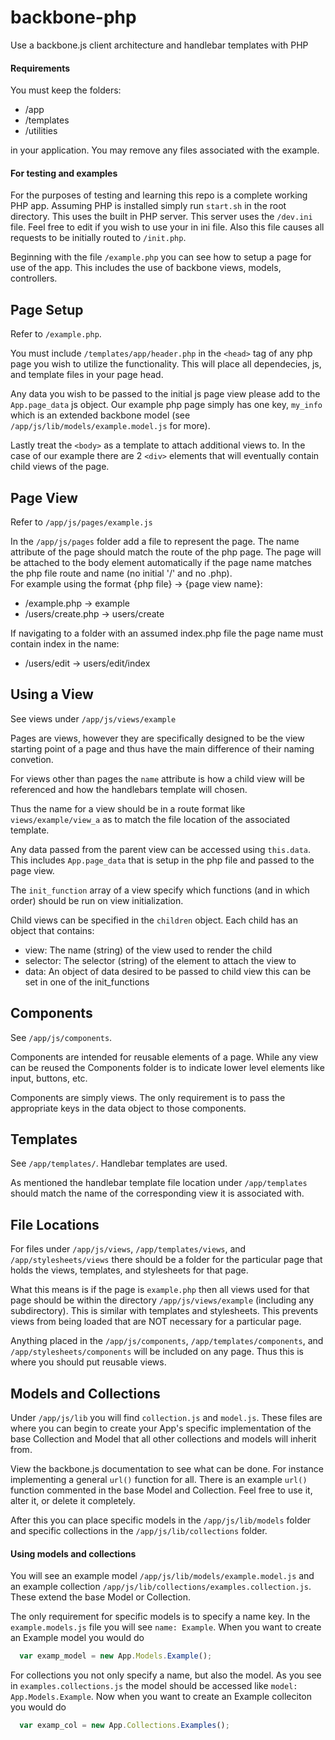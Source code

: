 # backbone-php
Use a backbone.js client architecture and handlebar templates with PHP

#### Requirements
You must keep the folders:
* /app
* /templates
* /utilities

in your application. You may remove any files associated with the example.

#### For testing and examples
For the purposes of testing and learning this repo is a complete working PHP app. Assuming PHP is installed simply run `start.sh` in the root directory. This uses the built in PHP server. This server uses the `/dev.ini` file. Feel free to edit if you wish to use your in ini file. Also this file causes all requests to be initially routed to `/init.php`.

Beginning with the file `/example.php` you can see how to setup a page for use of the app. This includes the use of backbone views, models, controllers.

## Page Setup
Refer to `/example.php`.

You must include `/templates/app/header.php` in the `<head>` tag of any php page you wish to utilize the functionality. This will place all dependecies, js, and template files in your page head.

Any data you wish to be passed to the initial js page view please add to the `App.page_data` js object. Our example php page simply has one key, `my_info` which is an extended backbone model (see `/app/js/lib/models/example.model.js` for more).

Lastly treat the `<body>` as a template to attach additional views to. In the case of our example there are 2 `<div>` elements that will eventually contain child views of the page.

## Page View
Refer to `/app/js/pages/example.js`

In the `/app/js/pages` folder add a file to represent the page. The name attribute of the page should match the route of the php page. The page will be attached to the body element automatically if the page name
matches the php file route and name (no initial '/' and no .php).  
For example using the format {php file} -> {page view name}:
* /example.php -> example
* /users/create.php -> users/create

If navigating to a folder with an assumed index.php file the page name must
contain index in the name:
* /users/edit -> users/edit/index

## Using a View
See views under `/app/js/views/example`

Pages are views, however they are specifically designed to be the view starting point of a page and thus have the main difference of their naming convetion.

For views other than pages the `name` attribute is how a child view will be referenced and how the handlebars template will chosen.

Thus the name for a view should be in a route format like `views/example/view_a` as to match the file location of the associated template.

Any data passed from the parent view can be accessed using `this.data`. This includes `App.page_data` that is setup in the php file and passed to the page view.

The `init_function` array of a view specify which functions (and in which order) should be run on view initialization.

Child views can be specified in the `children` object. Each child has an object that contains:
* view: The name (string) of the view used to render the child
* selector: The selector (string) of the element to attach the view to
* data: An object of data desired to be passed to child view this can be set in one of the init_functions

## Components
See `/app/js/components`.

Components are intended for reusable elements of a page. While any view can be reused the Components folder is to indicate lower level elements like input, buttons, etc.

Components are simply views. The only requirement is to pass the appropriate keys in the data object to those components.

## Templates
See `/app/templates/`. Handlebar templates are used.

As mentioned the handlebar template file location under `/app/templates` should match the name of the corresponding view it is associated with.

## File Locations
For files under `/app/js/views`, `/app/templates/views`, and `/app/stylesheets/views` there should be a folder for the particular page that holds the views, templates, and stylesheets for that page.

What this means is if the page is `example.php` then all views used for that page should be within the directory `/app/js/views/example` (including any subdirectory). This is similar with templates and stylesheets. This prevents views from being loaded that are NOT necessary for a particular page.

Anything placed in the `/app/js/components`, `/app/templates/components`, and `/app/stylesheets/components` will be included on any page. Thus this is where you should put reusable views.


## Models and Collections
Under `/app/js/lib` you will find `collection.js` and `model.js`. These files are where you can begin to create your App's specific implementation of the base Collection and Model that all other collections and models will inherit from.

View the backbone.js documentation to see what can be done. For instance implementing a general `url()` function for all. There is an example `url()` function commented in the base Model and Collection. Feel free to use it, alter it, or delete it completely.

After this you can place specific models in the `/app/js/lib/models` folder and specific collections in the `/app/js/lib/collections` folder.

#### Using models and collections
You will see an example model `/app/js/lib/models/example.model.js` and an example collection `/app/js/lib/collections/examples.collection.js`. These extend the base Model or Collection.

The only requirement for specific models is to specify a name key. In the `example.models.js` file you will see `name: Example`. When you want to create an Example model you would do

```js
  var examp_model = new App.Models.Example();
```

For collections you not only specify a name, but also the model. As you see in `examples.collections.js` the model should be accessed like `model: App.Models.Example`. Now when you want to create an Example colleciton you would do

```js
  var examp_col = new App.Collections.Examples();
```
